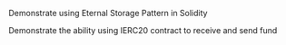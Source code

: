 Demonstrate using Eternal Storage Pattern in Solidity

Demonstrate the ability using IERC20 contract to receive and send fund